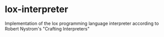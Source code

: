 # lox-interpreter
Implementation of the lox programming language interpreter according to Robert Nystrom's "Crafting Interpreters"

